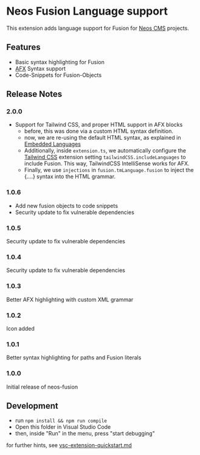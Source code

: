 # Neos Fusion Language support

This extension adds language support for Fusion for [Neos CMS](https://www.neos.io/) projects.

## Features

* Basic syntax highlighting for Fusion
* [AFX](https://github.com/neos/fusion-afx) Syntax support
* Code-Snippets for Fusion-Objects

## Release Notes

### 2.0.0

* Support for Tailwind CSS, and proper HTML support in AFX blocks
    - before, this was done via a custom HTML syntax definition.
    - now, we are re-using the default HTML syntax, as explained in [Embedded Languages](https://code.visualstudio.com/api/language-extensions/syntax-highlight-guide#embedded-languages)
    - Additionally, inside `extension.ts`, we automatically configure the [Tailwind CSS](https://marketplace.visualstudio.com/items?itemName=bradlc.vscode-tailwindcss) extension setting `tailwindCSS.includeLanguages` to include Fusion. This way, TailwindCSS IntelliSense works for AFX.
    - Finally, we use `injections` in `fusion.tmLanguage.fusion` to inject the {....} syntax into the HTML grammar.
### 1.0.6

* Add new fusion objects to code snippets
* Security update to fix vulnerable dependencies

### 1.0.5

Security update to fix vulnerable dependencies

### 1.0.4

Security update to fix vulnerable dependencies

### 1.0.3

Better AFX highlighting with custom XML grammar

### 1.0.2

Icon added

### 1.0.1

Better syntax highlighting for paths and Fusion literals

### 1.0.0

Initial release of neos-fusion

## Development

- run `npm install && npm run compile`
- Open this folder in Visual Studio Code
- then, inside "Run" in the menu, press "start debugging"

for further hints, see [vsc-extension-quickstart.md](vsc-extension-quickstart.md)